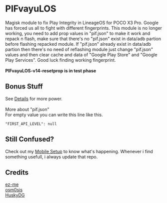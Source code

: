 # PIFvayuLOS
Magisk module to fix Play Integrity in LineageOS for POCO X3 Pro. Google has forced us all to fight with different fingerprints. This module is no longer working, you need to add prop values in "pif.json" to make it work and repack n flash, make sure that there's no "pif.json" exist in data/adb partion before flashing repacked module. If "pif.json" already exist in data/adb partion then there's no need of reflashing module just change "pif.json" values and then clear cache and data of "Google Play Store" and "Google Play Services". Good luck finding working fingerprint.<br><br>
**PIFvayuLOS-v14-resetprop is in test phase**

## Bonus Stuff
See [Details](Details.md) for more power.<br><br>
More about "pif.json"<br>
For empty value you can write this line like this.<br>
```
"FIRST_API_LEVEL": null
```

## Still Confused?
Check out my [Mobile Setup](https://github.com/ToucH9000/Mobile-Specification) to know what's happening. Whenever i find something usefull, i always update that repo.

## Credits
[ez-me](https://github.com/ez-me)<br>
[osm0sis](https://github.com/osm0sis)<br>
[HuskyDG](https://github.com/HuskyDG)
